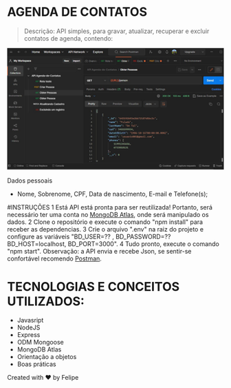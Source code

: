 # AGENDA DE CONTATOS
> Descrição: API simples, para gravar, atualizar, recuperar e excluir contatos de agenda, contendo:

<img src="./preview.jpg" width="700px"/>

Dados pessoais
 - Nome, Sobrenome, CPF, Data de nascimento, E-mail e Telefone(s);
 
#INSTRUÇÕES
1 Está API está pronta para ser reutilizada! Portanto, será necessário ter uma conta no <a href="https://www.mongodb.com/atlas" target="_blank">MongoDB Atlas</a>, onde será manipulado os dados.
2 Clone o repositório e execute o comando "npm install" para receber as dependencias.
3 Crie o arquivo ".env" na raiz do projeto e configure as variáveis "BD_USER=?? , BD_PASSWORD=??
BD_HOST=localhost, BD_PORT=3000".
4 Tudo pronto, execute o comando "npm start".
Observação: a API envia e recebe Json, se sentir-se confortável recomendo <a href="https://www.postman.com/">Postman</a>.

# TECNOLOGIAS E CONCEITOS UTILIZADOS:
- Javasript
- NodeJS
- Express
- ODM Mongoose
- MongoDB Atlas
- Orientação a objetos
- Boas práticas

Created with ❤ by Felipe
